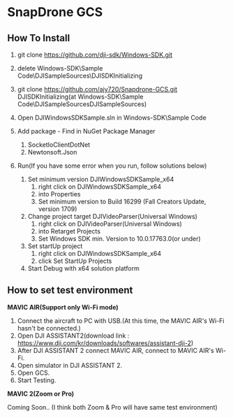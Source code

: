 # SnapDrone GCS

## How To Install

1. git clone https://github.com/dji-sdk/Windows-SDK.git

2. delete Windows-SDK\Sample Code\DJISampleSources\DJISDKInitializing

3. git clone https://github.com/ajy720/Snapdrone-GCS.git DJISDKInitializing(at Windows-SDK\Sample Code\DJISampleSourcesDJISampleSources)

4. Open DJIWindowsSDKSample.sln in Windows-SDK\Sample Code

5. Add package - Find in NuGet Package Manager

   1. SocketIoClientDotNet
   2. Newtonsoft.Json

6. Run(If you have some error when you run, follow solutions below)

   1. Set minimum version  DJIWindowsSDKSample_x64 
      1. right click on DJIWindowsSDKSample_x64
      2. into Properties
      3. Set minimum version to Build 16299 (Fall Creators Update, version 1709)
   2. Change project target DJIVideoParser(Universal Windows)
      1. right click on DJIVideoParser(Universal Windows)
      2. into Retarget Projects
      3. Set Windows SDK min. Version to 10.0.17763.0(or under)
   3. Set startUp project
      1. right click on DJIWindowsSDKSample_x64
      2. click Set StartUp Projects
   4. Start Debug with x64 solution platform

   

## How to set test environment

**MAVIC AIR(Support only Wi-Fi mode)**

1. Connect the aircraft to PC with USB.(At this time, the MAVIC AIR's Wi-Fi hasn't be connected.)
2. Open DJI ASSISTANT2(download link : https://www.dji.com/kr/downloads/softwares/assistant-dji-2)
3. After DJI ASSISTANT 2 connect MAVIC AIR, connect to MAVIC AIR's Wi-Fi.
4. Open simulator in DJI ASSISTANT 2.
5. Open GCS.
6. Start Testing.

**MAVIC 2(Zoom or Pro)**

Coming Soon.. (I think both Zoom & Pro will have same test environment)
